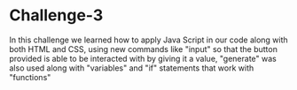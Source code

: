 # Challenge-3
In this challenge we learned how to apply Java Script in our code along with both HTML and CSS, using new commands like "input"
so that the button provided is able to be interacted with by giving it a value, "generate" was also used along with "variables" and 
"if" statements that work with "functions"
